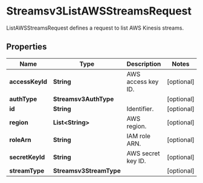 

# Streamsv3ListAWSStreamsRequest

ListAWSStreamsRequest defines a request to list AWS Kinesis streams.

## Properties

| Name | Type | Description | Notes |
|------------ | ------------- | ------------- | -------------|
|**accessKeyId** | **String** | AWS access key ID. |  [optional] |
|**authType** | **Streamsv3AuthType** |  |  [optional] |
|**id** | **String** | Identifier. |  [optional] |
|**region** | **List&lt;String&gt;** | AWS region. |  [optional] |
|**roleArn** | **String** | IAM role ARN. |  [optional] |
|**secretKeyId** | **String** | AWS secret key ID. |  [optional] |
|**streamType** | **Streamsv3StreamType** |  |  [optional] |



